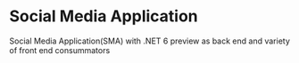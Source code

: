 # Social Media Application
Social Media Application(SMA) with .NET 6 preview as back end and variety of front end consummators
